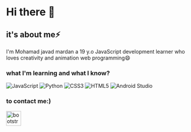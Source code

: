 # Hi there 👋
<h2>
  it's about me⚡
  </h2>
  <p> I'm Mohamad javad mardan a 19 y.o JavaScript development learner who loves creativity and animation web programming😄 </p>

<h3>what I'm learning and what I know?</h3>

![JavaScript](https://img.shields.io/badge/javascript-%23323330.svg?style=for-the-badge&logo=javascript&logoColor=%23F7DF1E) ![Python](https://img.shields.io/badge/python-3670A0?style=for-the-badge&logo=python&logoColor=ffdd54) ![CSS3](https://img.shields.io/badge/css3-%231572B6.svg?style=for-the-badge&logo=css3&logoColor=white) ![HTML5](https://img.shields.io/badge/html5-%23E34F26.svg?style=for-the-badge&logo=html5&logoColor=white) ![Android Studio](https://img.shields.io/badge/Android%20Studio-3DDC84.svg?style=for-the-badge&logo=android-studio&logoColor=white)

<h3>to contact me:)</h3>
<p align="left"> <a href="https://instagram.com/javad-mrdan" target="_blank" rel="noreferrer"> <img src="[https://raw.githubusercontent.com/devicons/devicon/master/icons/bootstrap/bootstrap-plain-wordmark.svg]" alt="bootstrap" width="40" height="40"/> </a>
<!--
**HerrMardan/HerrMardan** is a ✨ _special_ ✨ repository because its `README.md` (this file) appears on your GitHub profile.

Here are some ideas to get you started:

- 🔭 I’m currently working on ...
- 🌱 I’m currently learning ...
- 👯 I’m looking to collaborate on ...
- 🤔 I’m looking for help with ...
- 💬 Ask me about ...
- 📫 How to reach me: ...
- 😄 Pronouns: ...
- ⚡ Fun fact: ...
-->
